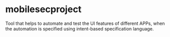 # mobilesecproject

Tool that helps to automate and test the UI features of different APPs, when the automation is specified using intent-based specification language.

